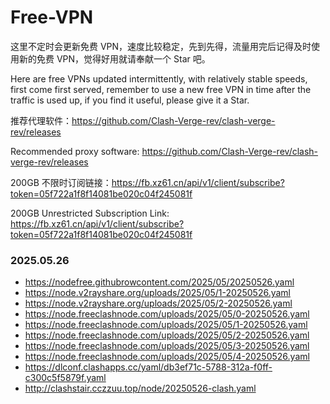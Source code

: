 # Free-VPN

这里不定时会更新免费 VPN，速度比较稳定，先到先得，流量用完后记得及时使用新的免费 VPN，觉得好用就请奉献一个 Star 吧。

Here are free VPNs updated intermittently, with relatively stable speeds, first come first served, remember to use a new free VPN in time after the traffic is used up, if you find it useful, please give it a Star.

推荐代理软件：https://github.com/Clash-Verge-rev/clash-verge-rev/releases

Recommended proxy software: https://github.com/Clash-Verge-rev/clash-verge-rev/releases

200GB 不限时订阅链接：https://fb.xz61.cn/api/v1/client/subscribe?token=05f722a1f8f14081be020c04f245081f

200GB Unrestricted Subscription Link: https://fb.xz61.cn/api/v1/client/subscribe?token=05f722a1f8f14081be020c04f245081f

### 2025.05.26

- https://nodefree.githubrowcontent.com/2025/05/20250526.yaml
- https://node.v2rayshare.org/uploads/2025/05/1-20250526.yaml
- https://node.v2rayshare.org/uploads/2025/05/2-20250526.yaml
- https://node.freeclashnode.com/uploads/2025/05/0-20250526.yaml
- https://node.freeclashnode.com/uploads/2025/05/1-20250526.yaml
- https://node.freeclashnode.com/uploads/2025/05/2-20250526.yaml
- https://node.freeclashnode.com/uploads/2025/05/3-20250526.yaml
- https://node.freeclashnode.com/uploads/2025/05/4-20250526.yaml
- https://dlconf.clashapps.cc/yaml/db3ef71c-5788-312a-f0ff-c300c5f5879f.yaml
- http://clashstair.cczzuu.top/node/20250526-clash.yaml
